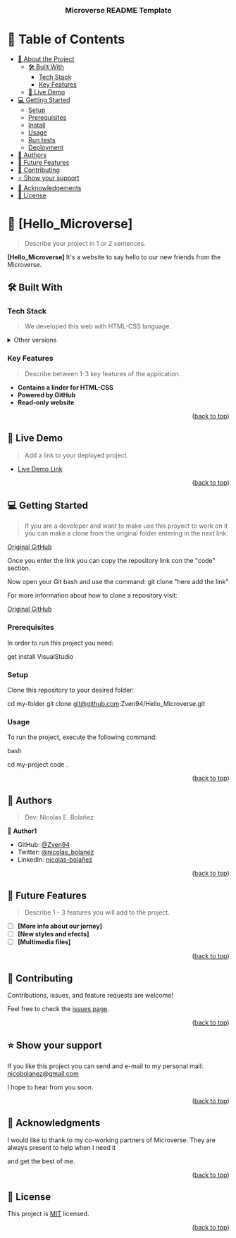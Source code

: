 <div align="center">
  
  <br/>

  <h3><b>Microverse README Template</b></h3>

</div>

<!-- TABLE OF CONTENTS -->

# 📗 Table of Contents

- [📖 About the Project](#about-project)
  - [🛠 Built With](#built-with)
    - [Tech Stack](#tech-stack)
    - [Key Features](#key-features)
  - [🚀 Live Demo](#live-demo)
- [💻 Getting Started](#getting-started)
  - [Setup](#setup)
  - [Prerequisites](#prerequisites)
  - [Install](#install)
  - [Usage](#usage)
  - [Run tests](#run-tests)
  - [Deployment](#deployment)
- [👥 Authors](#authors)
- [🔭 Future Features](#future-features)
- [🤝 Contributing](#contributing)
- [⭐️ Show your support](#support)
- [🙏 Acknowledgements](#acknowledgements)
- [📝 License](#license)

<!-- PROJECT DESCRIPTION -->

# 📖 [Hello_Microverse] <a name="about-project"></a>

> Describe your project in 1 or 2 sentences.

**[Hello_Microverse]** It's a website to say hello to our new friends from the Microverse.

## 🛠 Built With <a name="built-with"></a>

### Tech Stack <a name="tech-stack"></a>

> We developed this web with HTML-CSS language. 

<details>
  <summary>Other versions</summary>
  <ul>
    <li><a href="https://github.com/Zven94/Hello_Microverse.git">GitHub</a></li>
  </ul>
</details>
<!--
<details>
  <summary>Client</summary>
  <ul>
    <li><a href="https://reactjs.org/">React.js</a></li>
  </ul>
</details>

<details>
  <summary>Server</summary>
  <ul>
    <li><a href="https://expressjs.com/">Express.js</a></li>
  </ul>
</details>

<details>
<summary>Database</summary>
  <ul>
    <li><a href="https://www.postgresql.org/">PostgreSQL</a></li>
  </ul>
</details>
-->
<!-- Features -->

### Key Features <a name="key-features"></a>

> Describe between 1-3 key features of the application.

- **Contains a linder for HTML-CSS**
- **Powered by GitHub**
- **Read-only website**

<p align="right">(<a href="#readme-top">back to top</a>)</p>

<!-- LIVE DEMO -->

## 🚀 Live Demo <a name="live-demo"></a>

> Add a link to your deployed project.

- [Live Demo Link](https://hellomicroverse.com)

<p align="right">(<a href="#readme-top">back to top</a>)</p>

<!-- GETTING STARTED -->

## 💻 Getting Started <a name="getting-started"></a>

>If you are a developer and want to make use this proyect to work on it you can make a clone from the original folder entering in the next link:

<a href="https://github.com/Zven94/Hello_Microverse.git">Original GitHub</a>


Once you enter the link you can copy the repository link con the "code" section. 

Now open your Git bash and use the command: git clone "here add the link"

For more information about how to clone a repository visit:

<a href="https://www.atlassian.com/git/tutorials/setting-up-a-repository/git-clone#:~:text=git%20clone%20is%20primarily%20used,copies%20an%20existing%20Git%20repository.">Original GitHub</a>

### Prerequisites

In order to run this project you need:


 get install VisualStudio

### Setup

Clone this repository to your desired folder:

cd my-folder
git clone git@github.com:Zven94/Hello_Microverse.git

### Usage

To run the project, execute the following command:

  bash
  
  cd my-project
  code .
  

<p align="right">(<a href="#readme-top">back to top</a>)</p>

<!-- AUTHORS -->

## 👥 Authors <a name="authors"></a>

> Dev: Nicolas E. Bolañez

👤 **Author1**

- GitHub: [@Zven94](https://github.com/Zven94/)
- Twitter: [@nicolas_bolanez](https://twitter.com/nicolas_bolanez)
- LinkedIn: [nicolas-bolañez](https://www.linkedin.com/in/nicolas-bola%C3%B1ez-520372222/)

<p align="right">(<a href="#readme-top">back to top</a>)</p>

<!-- FUTURE FEATURES -->

## 🔭 Future Features <a name="future-features"></a>

> Describe 1 - 3 features you will add to the project.

- [ ] **[More info about our jorney]**
- [ ] **[New styles and efects]**
- [ ] **[Multimedia files]**

<p align="right">(<a href="#readme-top">back to top</a>)</p>

<!-- CONTRIBUTING -->

## 🤝 Contributing <a name="contributing"></a>

Contributions, issues, and feature requests are welcome!

Feel free to check the [issues page](../../issues/).

<p align="right">(<a href="#readme-top">back to top</a>)</p>

<!-- SUPPORT -->

## ⭐️ Show your support <a name="support"></a>

If you like this project you can send and e-mail to my personal mail: nicobolanez@gmail.com

I hope to hear from you soon.

<p align="right">(<a href="#readme-top">back to top</a>)</p>

<!-- ACKNOWLEDGEMENTS -->

## 🙏 Acknowledgments <a name="acknowledgements"></a>

I would like to thank to my co-working partners of Microverse. They are always present to help when I need it 

and get the best of me.

<p align="right">(<a href="#readme-top">back to top</a>)</p>

<!-- LICENSE -->

## 📝 License <a name="license"></a>

This project is [MIT](./LICENSE) licensed.

<p align="right">(<a href="#readme-top">back to top</a>)</p>
